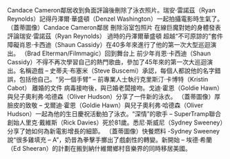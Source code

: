 Candace Cameron鄰居收到負面評論後刪除了泳衣照片。瑞安·雷諾茲（Ryan Reynolds）記得丹澤爾·華盛頓（Denzel Washington）一起拍攝電影時生氣了。 （蓋蒂圖像）Candace Cameron鄰居 刪除浴室包照片    在線巨魔對她的身體發表評論瑞安·雷諾茲（Ryan Reynolds） 過時的丹澤爾華盛頓    超越“不可原諒的”套件障礙肖恩·卡西迪（Shaun Cassidy）在40多年來進行了他的第一次大型巡迴演出。 （Brad Elterman/Filmmagic）回到舞台上 前少年肖恩·卡西迪（Shaun Cassidy）不得不再次學習自己的熱門歌曲，參加了45年來的第一次大巡迴演出。名稱遊戲 – 史蒂夫·布塞米（Steve Buscemi）承認，每個人都說他的名字錯誤，包括他自己。“另一個手臂” – 前專業人士執行克里斯汀·卡博特（Kristin Cabot） 離婚的文件 病毒接吻後，與已婚老闆接吻。戈迪·霍恩（Goldie Hawn）與兒子奧利弗·哈德森（Oliver Hudson）分享了一件新的泳衣。 （蓋蒂圖像）厚臉皮的致敬 – 戈爾迪·霍恩（Goldie Hawn）與兒子奧利弗·哈德森（Oliver Hudson）一起為他的生日慶祝活動拍了泳衣。“深情”的歌手 –  SuperTramp聯合創始人里克·戴維斯（Rick Davies）死於81歲。悉尼·斯威尼（Sydney Sweeney）分享了她如何為新電影增長的細節。 （蓋蒂圖像）快餐燃料 -Sydney Sweeney說“很多雞填充 –  A”，奶昔為拳擊手擲出了戲劇性的轉變。新開始 – 埃德·希蘭（Ed Sheeran）的計劃在搬到納什維爾鄉村音樂界的同時移居美國。